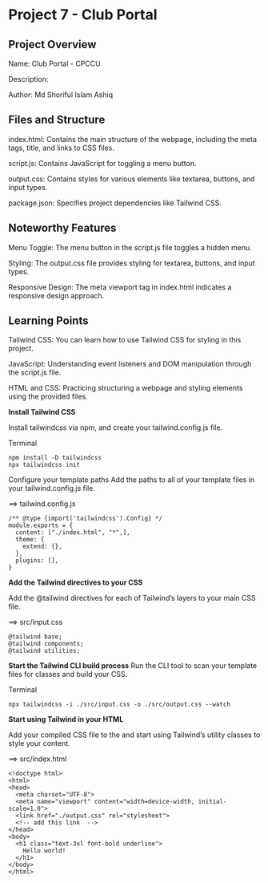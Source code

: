 # Project 7 - Club Portal

## Project Overview
Name: Club Portal - CPCCU

Description:

Author: Md Shoriful Islam Ashiq

## Files and Structure
index.html: Contains the main structure of the webpage, including the meta tags, title, and links to CSS files.

script.js: Contains JavaScript for toggling a menu button.

output.css: Contains styles for various elements like textarea, buttons, and input types.

package.json: Specifies project dependencies like Tailwind CSS.

## Noteworthy Features

Menu Toggle: The menu button in the script.js file toggles a hidden menu.

Styling: The output.css file provides styling for textarea, buttons, and input types.

Responsive Design: The meta viewport tag in index.html indicates a responsive design approach.

## Learning Points

Tailwind CSS: You can learn how to use Tailwind CSS for styling in this project.

JavaScript: Understanding event listeners and DOM manipulation through the script.js file.

HTML and CSS: Practicing structuring a webpage and styling elements using the provided files.

<!-- 
npm init -y ✅

npm install -D tailwindcss ✅
npm install -D tailwindcss vite

npx tailwindcss init ✅
npx tailwindcss init -p
here -p for generating css codes only what is used (postCSS).


tailwind.config.js
@type {import('tailwindcss').Config}
✅
module.exports = {
  content: ["./index.html", "*",],
  theme: {
    extend: {},
  },
  plugins: [],
}


src/input.css
✅
@tailwind base;
@tailwind components;
@tailwind utilities;

npx tailwindcss -i ./input.css -o ./output.css --watch ✅


npm run dev ✅

 -->

**Install Tailwind CSS**

Install tailwindcss via npm, and create your tailwind.config.js file.

Terminal
```
npm install -D tailwindcss
npx tailwindcss init
```


Configure your template paths
Add the paths to all of your template files in your tailwind.config.js file.

==> tailwind.config.js
```
/** @type {import('tailwindcss').Config} */
module.exports = {
  content: ["./index.html", "*",],
  theme: {
    extend: {},
  },
  plugins: [],
}
```


**Add the Tailwind directives to your CSS**

Add the @tailwind directives for each of Tailwind’s layers to your main CSS file.

==> src/input.css
```
@tailwind base;
@tailwind components;
@tailwind utilities;
```


**Start the Tailwind CLI build process**
Run the CLI tool to scan your template files for classes and build your CSS.

Terminal
```
npx tailwindcss -i ./src/input.css -o ./src/output.css --watch
```

**Start using Tailwind in your HTML**

Add your compiled CSS file to the <head> and start using Tailwind’s utility classes to style your content.

==> src/index.html

```
<!doctype html>
<html>
<head>
  <meta charset="UTF-8">
  <meta name="viewport" content="width=device-width, initial-scale=1.0">
  <link href="./output.css" rel="stylesheet">
  <!-- add this link  -->
</head>
<body>
  <h1 class="text-3xl font-bold underline">
    Hello world!
  </h1>
</body>
</html>
```